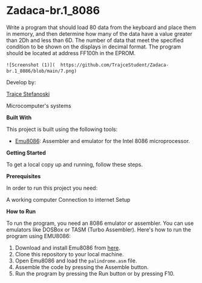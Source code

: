 # Zadaca-br.1_8086
Write a program that should load 80 data from the keyboard and place them in memory, and then determine how many of the data have a value greater than 2Dh and less than 6D. The number of data that meet the specified condition to be shown on the displays in decimal format. The program should be located at address FF100h in the EPROM.




	![Screenshot (1)](  https://github.com/TrajceStudent/Zadaca-br.1_8086/blob/main/7.png)


				
		
Develop by:

[Trajce Stefanoski ](https://github.com/TrajceStudent)

Microcomputer's systems

**Built With**

This project is built using the following tools:

- [Emu8086](https://emu8086-microprocessor-emulator.en.softonic.com/): Assembler and emulator for the Intel 8086 microprocessor.

**Getting Started**

To get a local copy up and running, follow these steps.

**Prerequisites**

In order to run this project you need:

A working computer
Connection to internet
Setup

**How to Run**

To run the program, you need an 8086 emulator or assembler. You can use emulators like DOSBox or TASM (Turbo Assembler). Here's how to run the program using EMU8086:

1. Download and install Emu8086 from [here](https://emu8086-microprocessor-emulator.en.softonic.com/).
2. Clone this repository to your local machine.
3. Open Emu8086 and load the `palindrome.asm` file.
4. Assemble the code by pressing the Assemble button.
5. Run the program by pressing the Run button or by pressing F10.
